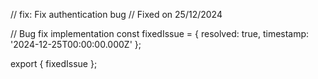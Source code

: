 // fix: Fix authentication bug
// Fixed on 25/12/2024

// Bug fix implementation
const fixedIssue = {
  resolved: true,
  timestamp: '2024-12-25T00:00:00.000Z'
};

export { fixedIssue };